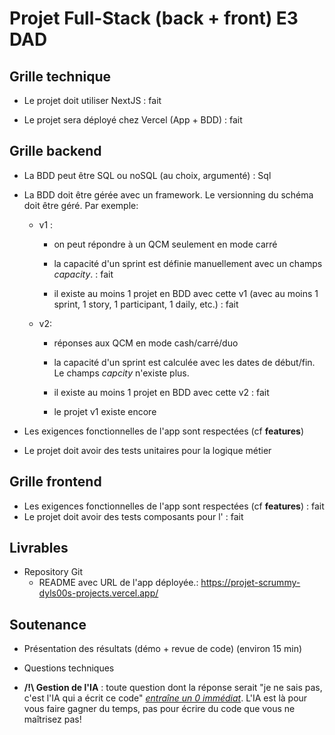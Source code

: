 # Projet Full-Stack (back + front) E3 DAD

## Grille technique

- Le projet doit utiliser NextJS : fait

- Le projet sera déployé chez Vercel (App + BDD) : fait

## Grille backend

- La BDD peut être SQL ou noSQL (au choix, argumenté) : Sql

- La BDD doit être gérée avec un framework. Le versionning du schéma doit être géré. Par exemple:
  
  - v1 :
    
    - on peut répondre à un QCM seulement en mode carré
    
    - la capacité d'un sprint est définie manuellement avec un champs *capacity*. : fait
    
    - il existe au moins 1 projet en BDD avec cette v1 (avec au moins 1 sprint, 1 story, 1 participant, 1 daily, etc.) : fait
  
  - v2:
    
    - réponses aux QCM en mode cash/carré/duo
    
    - la capacité d'un sprint est calculée avec les dates de début/fin. Le champs *capcity* n'existe plus.
    
    - il existe au moins 1 projet en BDD avec cette v2 : fait
    
    - le projet v1 existe encore

- Les exigences fonctionnelles de l'app sont respectées (cf **features**)

- Le projet doit avoir des tests unitaires pour la logique métier

## Grille frontend

- Les exigences fonctionnelles de l'app sont respectées (cf **features**) : fait
- Le projet doit avoir des tests composants pour l' : fait

## Livrables

- Repository Git
  - README avec URL de l'app déployée.: https://projet-scrummy-dyls00s-projects.vercel.app/

## Soutenance

- Présentation des résultats (démo + revue de code) (environ 15 min)

- Questions techniques

- **/!\ Gestion de l'IA** : toute question dont la réponse serait "je ne sais pas, c'est l'IA qui a écrit ce code" <u><em>entraîne un 0 immédiat</em></u>. L'IA est là pour vous faire gagner du temps, pas pour écrire du code que vous ne maîtrisez pas!
